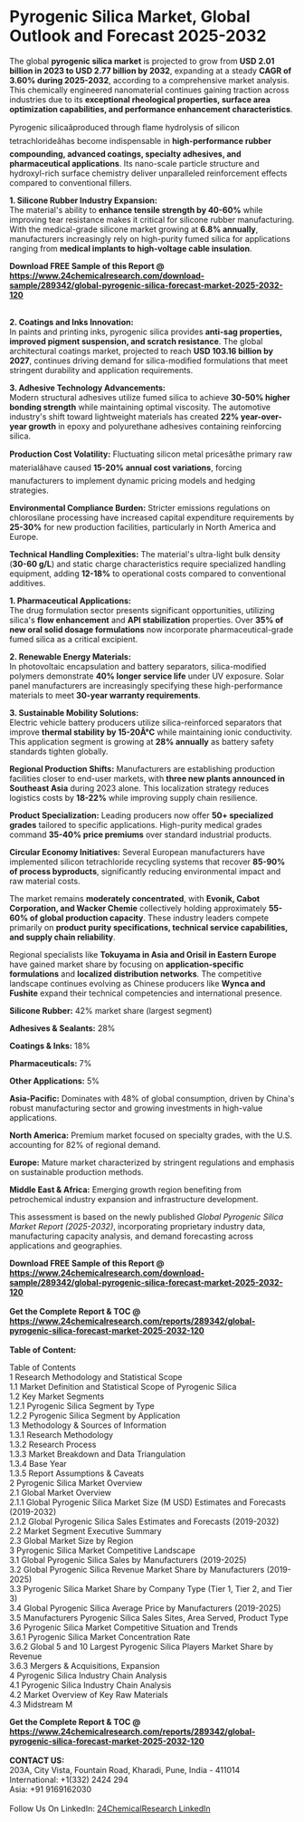 <h1>Pyrogenic Silica Market, Global Outlook and Forecast 2025-2032</h1><p>The global <strong>pyrogenic silica market</strong> is projected to grow from <strong>USD 2.01 billion in 2023 to USD 2.77 billion by 2032</strong>, expanding at a steady <strong>CAGR of 3.60% during 2025-2032</strong>, according to a comprehensive market analysis. This chemically engineered nanomaterial continues gaining traction across industries due to its <strong>exceptional rheological properties, surface area optimization capabilities, and performance enhancement characteristics</strong>.</p><p>Pyrogenic silicaâproduced through flame hydrolysis of silicon tetrachlorideâhas become indispensable in <strong>high-performance rubber compounding, advanced coatings, specialty adhesives, and pharmaceutical applications</strong>. Its nano-scale particle structure and hydroxyl-rich surface chemistry deliver unparalleled reinforcement effects compared to conventional fillers.</p><p><strong>1. Silicone Rubber Industry Expansion:</strong><br>
The material's ability to <strong>enhance tensile strength by 40-60%</strong> while improving tear resistance makes it critical for silicone rubber manufacturing. With the medical-grade silicone market growing at <strong>6.8% annually</strong>, manufacturers increasingly rely on high-purity fumed silica for applications ranging from <strong>medical implants to high-voltage cable insulation</strong>.</p><div><b>Download FREE Sample of this Report @ 
            <a href="https://www.24chemicalresearch.com/download-sample/289342/global-pyrogenic-silica-forecast-market-2025-2032-120">
            https://www.24chemicalresearch.com/download-sample/289342/global-pyrogenic-silica-forecast-market-2025-2032-120</a></b></div><br><p><strong>2. Coatings and Inks Innovation:</strong><br>
In paints and printing inks, pyrogenic silica provides <strong>anti-sag properties, improved pigment suspension, and scratch resistance</strong>. The global architectural coatings market, projected to reach <strong>USD 103.16 billion by 2027</strong>, continues driving demand for silica-modified formulations that meet stringent durability and application requirements.</p><p><strong>3. Adhesive Technology Advancements:</strong><br>
Modern structural adhesives utilize fumed silica to achieve <strong>30-50% higher bonding strength</strong> while maintaining optimal viscosity. The automotive industry's shift toward lightweight materials has created <strong>22% year-over-year growth</strong> in epoxy and polyurethane adhesives containing reinforcing silica.</p><p><strong>Production Cost Volatility:</strong> Fluctuating silicon metal pricesâthe primary raw materialâhave caused <strong>15-20% annual cost variations</strong>, forcing manufacturers to implement dynamic pricing models and hedging strategies.</p><p><strong>Environmental Compliance Burden:</strong> Stricter emissions regulations on chlorosilane processing have increased capital expenditure requirements by <strong>25-30%</strong> for new production facilities, particularly in North America and Europe.</p><p><strong>Technical Handling Complexities:</strong> The material's ultra-light bulk density (<strong>30-60 g/L</strong>) and static charge characteristics require specialized handling equipment, adding <strong>12-18%</strong> to operational costs compared to conventional additives.</p><p><strong>1. Pharmaceutical Applications:</strong><br>
The drug formulation sector presents significant opportunities, utilizing silica's <strong>flow enhancement</strong> and <strong>API stabilization</strong> properties. Over <strong>35% of new oral solid dosage formulations</strong> now incorporate pharmaceutical-grade fumed silica as a critical excipient.</p><p><strong>2. Renewable Energy Materials:</strong><br>
In photovoltaic encapsulation and battery separators, silica-modified polymers demonstrate <strong>40% longer service life</strong> under UV exposure. Solar panel manufacturers are increasingly specifying these high-performance materials to meet <strong>30-year warranty requirements</strong>.</p><p><strong>3. Sustainable Mobility Solutions:</strong><br>
Electric vehicle battery producers utilize silica-reinforced separators that improve <strong>thermal stability by 15-20Â°C</strong> while maintaining ionic conductivity. This application segment is growing at <strong>28% annually</strong> as battery safety standards tighten globally.</p><p><strong>Regional Production Shifts:</strong> Manufacturers are establishing production facilities closer to end-user markets, with <strong>three new plants announced in Southeast Asia</strong> during 2023 alone. This localization strategy reduces logistics costs by <strong>18-22%</strong> while improving supply chain resilience.</p><p><strong>Product Specialization:</strong> Leading producers now offer <strong>50+ specialized grades</strong> tailored to specific applications. High-purity medical grades command <strong>35-40% price premiums</strong> over standard industrial products.</p><p><strong>Circular Economy Initiatives:</strong> Several European manufacturers have implemented silicon tetrachloride recycling systems that recover <strong>85-90% of process byproducts</strong>, significantly reducing environmental impact and raw material costs.</p><p>The market remains <strong>moderately concentrated</strong>, with <strong>Evonik, Cabot Corporation, and Wacker Chemie</strong> collectively holding approximately <strong>55-60% of global production capacity</strong>. These industry leaders compete primarily on <strong>product purity specifications, technical service capabilities, and supply chain reliability</strong>.</p><p>Regional specialists like <strong>Tokuyama in Asia and Orisil in Eastern Europe</strong> have gained market share by focusing on <strong>application-specific formulations</strong> and <strong>localized distribution networks</strong>. The competitive landscape continues evolving as Chinese producers like <strong>Wynca and Fushite</strong> expand their technical competencies and international presence.</p><p><strong>Silicone Rubber:</strong> 42% market share (largest segment)</p><p><strong>Adhesives &amp; Sealants:</strong> 28%</p><p><strong>Coatings &amp; Inks:</strong> 18%</p><p><strong>Pharmaceuticals:</strong> 7%</p><p><strong>Other Applications:</strong> 5%</p><p><strong>Asia-Pacific:</strong> Dominates with 48% of global consumption, driven by China's robust manufacturing sector and growing investments in high-value applications.</p><p><strong>North America:</strong> Premium market focused on specialty grades, with the U.S. accounting for 82% of regional demand.</p><p><strong>Europe:</strong> Mature market characterized by stringent regulations and emphasis on sustainable production methods.</p><p><strong>Middle East &amp; Africa:</strong> Emerging growth region benefiting from petrochemical industry expansion and infrastructure development.</p><p>This assessment is based on the newly published <em>Global Pyrogenic Silica Market Report (2025-2032)</em>, incorporating proprietary industry data, manufacturing capacity analysis, and demand forecasting across applications and geographies.</p><div><b>Download FREE Sample of this Report @ 
            <a href="https://www.24chemicalresearch.com/download-sample/289342/global-pyrogenic-silica-forecast-market-2025-2032-120">
            https://www.24chemicalresearch.com/download-sample/289342/global-pyrogenic-silica-forecast-market-2025-2032-120</a></b></div><br><div><b>Get the Complete Report & TOC @ 
            <a href="https://www.24chemicalresearch.com/reports/289342/global-pyrogenic-silica-forecast-market-2025-2032-120">
            https://www.24chemicalresearch.com/reports/289342/global-pyrogenic-silica-forecast-market-2025-2032-120</a></b></div><br>
            <b>Table of Content:</b><p>Table of Contents<br />
1 Research Methodology and Statistical Scope<br />
1.1 Market Definition and Statistical Scope of Pyrogenic Silica<br />
1.2 Key Market Segments<br />
1.2.1 Pyrogenic Silica Segment by Type<br />
1.2.2 Pyrogenic Silica Segment by Application<br />
1.3 Methodology & Sources of Information<br />
1.3.1 Research Methodology<br />
1.3.2 Research Process<br />
1.3.3 Market Breakdown and Data Triangulation<br />
1.3.4 Base Year<br />
1.3.5 Report Assumptions & Caveats<br />
2 Pyrogenic Silica Market Overview<br />
2.1 Global Market Overview<br />
2.1.1 Global Pyrogenic Silica Market Size (M USD) Estimates and Forecasts (2019-2032)<br />
2.1.2 Global Pyrogenic Silica Sales Estimates and Forecasts (2019-2032)<br />
2.2 Market Segment Executive Summary<br />
2.3 Global Market Size by Region<br />
3 Pyrogenic Silica Market Competitive Landscape<br />
3.1 Global Pyrogenic Silica Sales by Manufacturers (2019-2025)<br />
3.2 Global Pyrogenic Silica Revenue Market Share by Manufacturers (2019-2025)<br />
3.3 Pyrogenic Silica Market Share by Company Type (Tier 1, Tier 2, and Tier 3)<br />
3.4 Global Pyrogenic Silica Average Price by Manufacturers (2019-2025)<br />
3.5 Manufacturers Pyrogenic Silica Sales Sites, Area Served, Product Type<br />
3.6 Pyrogenic Silica Market Competitive Situation and Trends<br />
3.6.1 Pyrogenic Silica Market Concentration Rate<br />
3.6.2 Global 5 and 10 Largest Pyrogenic Silica Players Market Share by Revenue<br />
3.6.3 Mergers & Acquisitions, Expansion<br />
4 Pyrogenic Silica Industry Chain Analysis<br />
4.1 Pyrogenic Silica Industry Chain Analysis<br />
4.2 Market Overview of Key Raw Materials<br />
4.3 Midstream M</p><div><b>Get the Complete Report & TOC @ 
            <a href="https://www.24chemicalresearch.com/reports/289342/global-pyrogenic-silica-forecast-market-2025-2032-120">
            https://www.24chemicalresearch.com/reports/289342/global-pyrogenic-silica-forecast-market-2025-2032-120</a></b></div><br><b>CONTACT US:</b><br>
            203A, City Vista, Fountain Road, Kharadi, Pune, India - 411014<br>
            International: +1(332) 2424 294<br>
            Asia: +91 9169162030 <br><br>
            Follow Us On LinkedIn: <a href="https://www.linkedin.com/company/24chemicalresearch/">24ChemicalResearch LinkedIn</a>